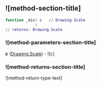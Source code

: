 ## ![method-section-title]


```lua
function _div( c   // Drawing.Scale
             )
// returns: Drawing.Scale
```


### ![method-parameters-section-title]

**c** ([Drawing.Scale](../../Drawing/Scale.md)) - ![c]

### ![method-returns-section-title]

![method-return-type-text]

